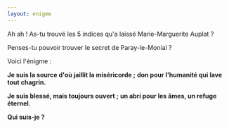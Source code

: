 ```yaml
---
layout: enigme
---
```

Ah ah ! As-tu trouvé les 5 indices qu'a laissé Marie-Marguerite Auplat ?

Penses-tu pouvoir trouver le secret de Paray-le-Monial ?

Voici l'énigme :

**Je suis la source d'où jaillit la miséricorde ;** 
**don pour l'humanité qui lave tout chagrin.**

**Je suis blessé, mais toujours ouvert ;** 
**un abri pour les âmes, un refuge éternel.**

**Qui suis-je ?**